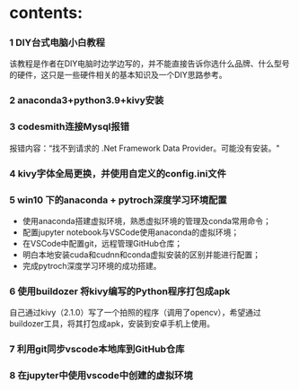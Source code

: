 # contents:

### 1 DIY台式电脑小白教程

该教程是作者在DIY电脑时边学边写的，并不能直接告诉你选什么品牌、什么型号的硬件，这只是一些硬件相关的基本知识及一个DIY思路参考。

### 2 anaconda3+python3.9+kivy安装

### 3 codesmith连接Mysql报错

报错内容：“找不到请求的 .Net Framework Data Provider。可能没有安装。"

### 4 kivy字体全局更换，并使用自定义的config.ini文件

### 5 win10 下的anaconda + pytroch深度学习环境配置

* 使用anaconda搭建虚拟环境，熟悉虚拟环境的管理及conda常用命令；
* 配置jupyter notebook与VSCode使用anaconda的虚拟环境；
* 在VSCode中配置git，远程管理GitHub仓库；
* 明白本地安装cuda和cudnn和conda虚拟安装的区别并能进行配置；
* 完成pytroch深度学习环境的成功搭建。

### 6 使用buildozer 将kivy编写的Python程序打包成apk

自己通过kivy（2.1.0）写了一个拍照的程序（调用了opencv），希望通过buildozer工具，将其打包成apk，安装到安卓手机上使用。

### 7 利用git同步vscode本地库到GitHub仓库

### 8 在jupyter中使用vscode中创建的虚拟环境